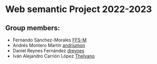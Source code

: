 # Web semantic Project 2022-2023
## Group members:
- Fernando Sánchez-Morales [FFS-M](https://github.com/FFS-M)
- Andrés Montero Martín [andriumon](https://github.com/andriumon)
- Daniel Reynes Fernández [dreynes](https://github.com/dreynes)
- Iván Alejandro Carrión López [TheIvano](https://github.com/TheIvano)
